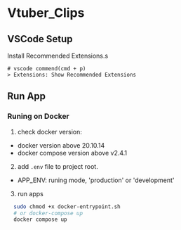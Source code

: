 # Vtuber_Clips

## VSCode Setup

Install Recommended Extensions.s

```
# vscode commend(cmd + p)
> Extensions: Show Recommended Extensions
```

## Run App

### Runing on Docker

1. check docker version:
  * docker version above 20.10.14
  * docker compose version above v2.4.1
2. add `.env` file to project root.
  * APP_ENV: runing mode, 'production' or 'development'
3. run apps
```sh
  sudo chmod +x docker-entrypoint.sh
  # or docker-compose up
  docker compose up
```